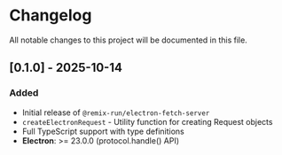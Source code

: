 # Changelog

All notable changes to this project will be documented in this file.

## [0.1.0] - 2025-10-14

### Added

-   Initial release of `@remix-run/electron-fetch-server`
-   `createElectronRequest` - Utility function for creating Request objects
-   Full TypeScript support with type definitions
-   **Electron**: >= 23.0.0 (protocol.handle() API)
